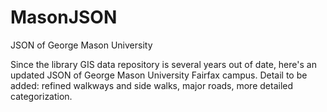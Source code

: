 MasonJSON
=========

JSON of George Mason University

Since the library GIS data repository is several years out of date, here's an updated JSON of George Mason University Fairfax campus.
Detail to be added: refined walkways and side walks, major roads, more detailed categorization.
